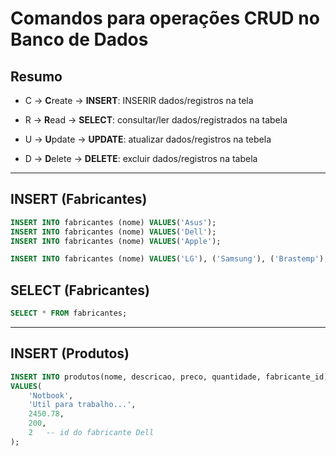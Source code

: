 # Comandos para operações CRUD no Banco de Dados

## Resumo

- C -> **C**reate    -> **INSERT**: INSERIR dados/registros na tela

- R -> **R**ead      -> **SELECT**: consultar/ler dados/registrados na tabela

- U -> **U**pdate    -> **UPDATE**: atualizar dados/registros na tebela

- D -> **D**elete -> **DELETE**: excluir dados/registros na tabela


---

## INSERT (Fabricantes)

```sql
INSERT INTO fabricantes (nome) VALUES('Asus');
INSERT INTO fabricantes (nome) VALUES('Dell');
INSERT INTO fabricantes (nome) VALUES('Apple');

INSERT INTO fabricantes (nome) VALUES('LG'), ('Samsung'), ('Brastemp');
```

## SELECT (Fabricantes)

```sql
SELECT * FROM fabricantes;
```

---

## INSERT (Produtos)

```sql
INSERT INTO produtos(nome, descricao, preco, quantidade, fabricante_id)
VALUES(
    'Notbook',
    'Util para trabalho...',
    2450.78,
    200,
    2   -- id do fabricante Dell
);
```